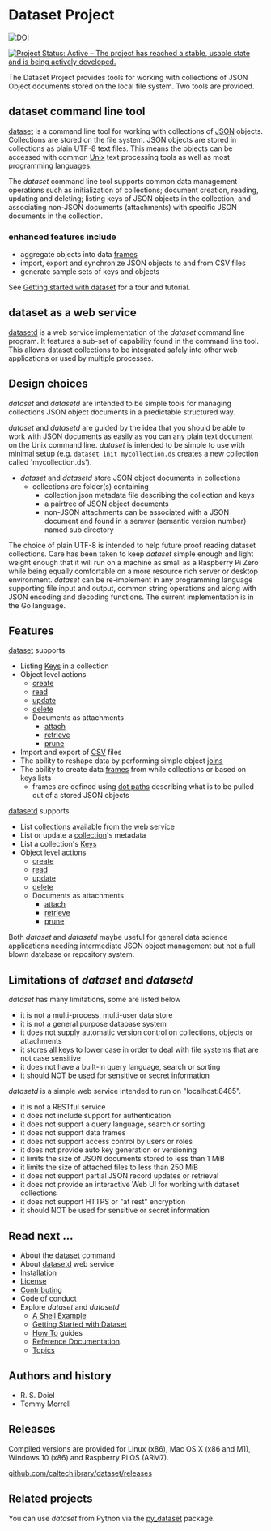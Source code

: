 Dataset Project
===============
[![DOI](https://data.caltech.edu/badge/79394591.svg)](https://data.caltech.edu/badge/latestdoi/79394591)

[![Project Status: Active – The project has reached a stable, usable state and is being actively developed.](https://www.repostatus.org/badges/latest/active.svg)](https://www.repostatus.org/#active)

The Dataset Project provides tools for working with collections of JSON Object documents stored on the local file system.  Two tools are provided.

dataset command line tool
-------------------------

[dataset](doc/dataset.html) is a command line tool for working with collections of [JSON](https://en.wikipedia.org/wiki/JSON) objects. Collections are stored on the file system.  JSON objects are stored in collections as plain UTF-8 text files.  This means the objects can be accessed with common [Unix](https://en.wikipedia.org/wiki/Unix) text processing tools as well as most programming languages.

The _dataset_ command line tool supports common data management operations such as initialization of collections; document creation, reading, updating and deleting; listing keys of JSON objects in the collection; and associating non-JSON documents (attachments) with specific JSON documents in the collection.

### enhanced features include

- aggregate objects into data [frames](docs/frame.html)
- import, export and synchronize JSON objects to and from CSV files
- generate sample sets of keys and objects

See [Getting started with dataset](how-to/getting-started-with-dataset.html) for a tour and tutorial.

dataset as a web service
------------------------

[datasetd](doc/datasetd) is a web service implementation of the _dataset_ command line program. It features a sub-set of capability found in the command line tool. This allows dataset collections to be integrated safely into other web applications or used by multiple processes.

Design choices
--------------

_dataset_ and _datasetd_ are intended to be simple tools for managing collections JSON object documents in a predictable structured way. 

_dataset_ and _datasetd_ are guided by the idea that you should be able to work with JSON documents as easily as you can any plain text document on the Unix command line. _dataset_ is intended to be simple to use with minimal setup (e.g.  `dataset init mycollection.ds` creates a new collection called 'mycollection.ds'). 
- _dataset_ and _datasetd_ store JSON object documents in collections
    - collections are folder(s) containing
        - collection.json metadata file describing the collection and keys
        - a pairtree of JSON object documents
        - non-JSON attachments can be associated with a JSON document and found in a semver (semantic version number) named sub directory


The choice of plain UTF-8 is intended to help future proof reading dataset collections.  Care has been taken to keep _dataset_ simple enough and light weight enough that it will run on a machine as small as a Raspberry Pi Zero while being equally comfortable on a more resource rich server or desktop environment. _dataset_ can be re-implement in any programming language supporting file input and output, common string operations and along with JSON encoding and decoding functions. The current implementation is in the Go language.


Features
--------

[dataset](docs/dataset.html) supports 

- Listing [Keys](docs/keys.html) in a collection
- Object level actions
    - [create](docs/create.html)
    - [read](docs/read.html)
    - [update](docs/update.html)
    - [delete](docs/delete.html)
    - Documents as attachments
        - [attach](docs/attach.html)
        - [retrieve](docs/retrieve.html)
        - [prune](docs/prune.html)
- Import and export of [CSV](how-to/working-with-csv.html) files
- The ability to reshape data by performing simple object [joins](docs/join.html)
- The ability to create data [frames](docs/frame.html) from while collections or based on keys lists
    - frames are defined using [dot paths](docs/dotpath.html) describing what is to be pulled out of a stored JSON objects

[datasetd](docs/datasetd.html) supports

- List [collections](docs/collections-endpoint.html) available from the web service
- List or update a [collection](collection-endpoint.html)'s metadata
- List a collection's [Keys](docs/keys-endpoint.html)
- Object level actions
    - [create](docs/create-endpoint.html)
    - [read](docs/read-endpoint.html)
    - [update](docs/update-endpoint.html)
    - [delete](docs/delete-endpoint.html)
    - Documents as attachments
        - [attach](docs/attach-endpoint.html)
        - [retrieve](docs/retrieve-endpoint.html)
        - [prune](docs/prune-endpoint.html)

Both _dataset_  and _datasetd_ maybe useful for general data science applications needing intermediate JSON object management but not a full blown database or repository system.


Limitations of _dataset_ and _datasetd_
-------------------------------------------

_dataset_ has many limitations, some are listed below

- it is not a multi-process, multi-user data store
- it is not a general purpose database system
- it does not supply automatic version control on collections, objects or attachments
- it stores all keys to lower case in order to deal with file systems that are not case sensitive
- it does not have a built-in query language, search or sorting
- it should NOT be used for sensitive or secret information

_datasetd_ is a simple web service intended to run on "localhost:8485".

- it is not a RESTful service
- it does not include support for authentication
- it does not support a query language, search or sorting
- it does not support data frames
- it does not support access control by users or roles
- it does not provide auto key generation or versioning
- it limits the size of JSON documents stored to less than 1 MiB
- it limits the size of attached files to less than 250 MiB
- it does not support partial JSON record updates or retrieval
- it does not provide an interactive Web UI for working with dataset collections
- it does not support HTTPS or "at rest" encryption
- it should NOT be used for sensitive or secret information


Read next ...
-------------

- About the [dataset](docs/dataset.html) command
- About [datasetd](docs/datasetd.html) web service
- [Installation](install.html)
- [License](license.html)
- [Contributing](contributing.html)
- [Code of conduct](code_of_conduct.html)
- Explore _dataset_ and _datasetd_
    - [A Shell Example](how-to/a-shell-example.html "command line example")
    - [Getting Started with Dataset](how-to/getting-started-with-dataset.html "Python examples as well as command line")
    - [How To](how-to/) guides
    - [Reference Documentation](docs/).
    - [Topics](docs/topics.html)

Authors and history
-------------------

- R. S. Doiel
- Tommy Morrell

Releases
--------

Compiled versions are provided for Linux (x86), Mac OS X (x86 and M1), Windows 10 (x86) and Raspberry Pi OS (ARM7). 

[github.com/caltechlibrary/dataset/releases](https://github.com/caltechlibrary/dataset/releases)

Related projects
----------------

You can use _dataset_ from Python via the [py_dataset](https://github.com/caltechlibrary/py_dataset) package.
